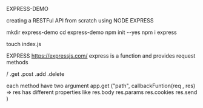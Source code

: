 EXPRESS-DEMO

creating a RESTFul API from scratch using NODE EXPRESS

mkdir express-demo
cd express-demo
npm init --yes
npm i express

touch index.js


EXPRESS
https://expressjs.com/
express is a function and provides request methods 

/ .get .post .add .delete

each method have two argument 
app.get ("path", callbackFuntion(req , res) => 
res has different properties like res.body res.params res.cookies res.send
)
